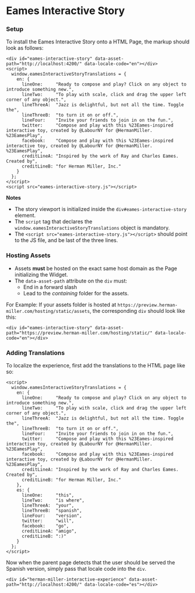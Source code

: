 # Eames Interactive Story

### Setup

To install the Eames Interactive Story onto a HTML Page, the markup should look as follows:

```
<div id="eames-interactive-story" data-asset-path="http://localhost:4200/" data-locale-code="en"></div>
<script>
  window.eamesInteractiveStoryTranslations = {
    en: {
      lineOne:     "Ready to compose and play? Click on any object to introduce something new.",
      lineTwo:     "To play with scale, click and drag the upper left corner of any object.",
      lineThreeA:  "Jazz is delightful, but not all the time. Toggle the",
      lineThreeB:  "to turn it on or off.",
      lineFour:    "Invite your friends to join in on the fun.",
      twitter:     "Compose and play with this %23Eames-inspired interactive toy, created by @LabourNY for @HermanMiller. %23EamesPlay",
      facebook:    "Compose and play with this %23Eames-inspired interactive toy, created by @LabourNY for @HermanMiller. %23EamesPlay",
      creditLineA: "Inspired by the work of Ray and Charles Eames. Created by",
      creditLineB: "for Herman Miller, Inc."
    }
  };
</script>
<script src="eames-interactive-story.js"></script>
```

**Notes**

- The story viewport is initialized inside the `div#eames-interactive-story` element.
- The `script` tag that declares the `window.eamesInteractiveStoryTranslations` object is mandatory.
- The `<script src="eames-interactive-story.js"></script>` should point to the JS file, and be last of the three lines.

### Hosting Assets

- Assets **must** be hosted on the exact same host domain as the Page initializing the Widget.
- The `data-asset-path` attribute on the `div` must:
    - End in a forward slash
    - Lead to the *containing* folder for the assets.

For Example: If your assets folder is hosted at `https://preview.herman-miller.com/hosting/static/assets`, the corresponding `div` should
look like this:
```
<div id="eames-interactive-story" data-asset-path="https://preview.herman-miller.com/hosting/static/" data-locale-code="en"></div>
```

### Adding Translations

To localize the experience, first add the translations to the HTML page like so:

```
<script>
  window.eamesInteractiveStoryTranslations = {
    en: {
      lineOne:     "Ready to compose and play? Click on any object to introduce something new.",
      lineTwo:     "To play with scale, click and drag the upper left corner of any object.",
      lineThreeA:  "Jazz is delightful, but not all the time. Toggle the",
      lineThreeB:  "to turn it on or off.",
      lineFour:    "Invite your friends to join in on the fun.",
      twitter:     "Compose and play with this %23Eames-inspired interactive toy, created by @LabourNY for @HermanMiller. %23EamesPlay",
      facebook:    "Compose and play with this %23Eames-inspired interactive toy, created by @LabourNY for @HermanMiller. %23EamesPlay",
      creditLineA: "Inspired by the work of Ray and Charles Eames. Created by",
      creditLineB: "for Herman Miller, Inc."
    },
    es: {
      lineOne:     "this",
      lineTwo:     "is where",
      lineThreeA:  "your",
      lineThreeB:  "spanish",
      lineFour:    "version",
      twitter:     "will",
      facebook:    "go",
      creditLineA: "amigo",
      creditLineB: ":)"
    }
  };
</script>
```

Now when the parent page detects that the user should be served the Spanish version, simply pass
that locale code into the `div`.

```
<div id="herman-miller-interactive-experience" data-asset-path="http://localhost:4200/" data-locale-code="es"></div>
```

